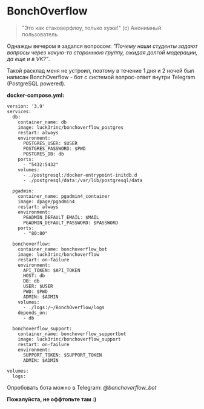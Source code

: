 # BonchOverflow

> "Это как стаковерфлоу, только хуже!" (с) Анонимный пользователь

Однажды вечером я задался вопросом: *"Почему наши студенты задают вопросы через какую-то стороннюю группу, ожидая долгой модерации, да еще и в VK?"*. 

Такой расклад меня не устроил, поэтому в течение 1 дня и 2 ночей был написан BonchOverflow - бот с системой вопрос-ответ внутри Telegram (PostgreSQL powered).

**docker-compose.yml:**

```bazaar
version: '3.9'
services:
  db:
    container_name: db
    image: luck3rinc/bonchoverflow_postgres
    restart: always
    environment:
      POSTGRES_USER: $USER
      POSTGRES_PASSWORD: $PWD
      POSTGRES_DB: db
    ports:
      - "5432:5432"
    volumes:
      - ./postgresql:/docker-entrypoint-initdb.d
      - ./postgresql/data:/var/lib/postgresql/data

  pgadmin:
    container_name: pgadmin4_container
    image: dpage/pgadmin4
    restart: always
    environment:
      PGADMIN_DEFAULT_EMAIL: $MAIL
      PGADMIN_DEFAULT_PASSWORD: $PASSWORD
    ports:
      - "80:80"

  bonchoverflow:
    container_name: bonchoverflow_bot
    image: luck3rinc/bonchoverflow
    restart: on-failure
    environment:
      API_TOKEN: $API_TOKEN
      HOST: db
      DB: db
      USER: $USER
      PWD: $PWD
      ADMIN: $ADMIN
    volumes:
      - ./logs:/~/BonchOverflow/logs
    depends_on:
      - db

  bonchoverflow_support:
    container_name: bonchoverflow_supportbot
    image: luck3rinc/bonchoverflow_support
    restart: on-failure
    environment:
      SUPPORT_TOKEN: $SUPPORT_TOKEN
      ADMIN: $ADMIN

volumes:
  logs:
```

Опробовать бота можно в Telegram: *@bonchoverflow_bot*

**Пожалуйста, не оффтопьте там :)**